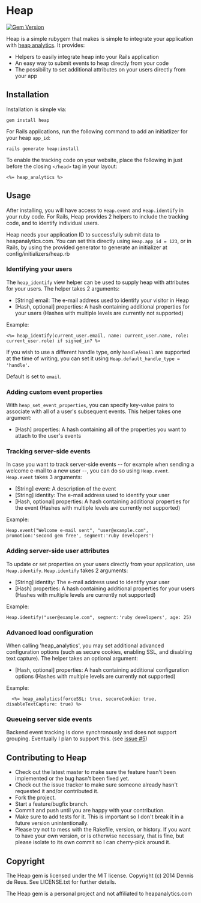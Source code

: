 # Heap

[![Gem Version](https://badge.fury.io/rb/heap.svg)](http://badge.fury.io/rb/heap)

Heap is a simple rubygem that makes is simple to integrate your application with [heap analytics](http://heapanalytics.com). It provides:

* Helpers to easily integrate heap into your Rails application
* An easy way to submit events to heap directly from your code
* The possibility to set additional attributes on your users directly from your app

## Installation

Installation is simple via:

    gem install heap

For Rails applications, run the following command to add an initiatlizer for your heap `app_id`:

    rails generate heap:install

To enable the tracking code on your website, place the following in just before the closing `</head>` tag in your layout:

    <%= heap_analytics %>

## Usage

After installing, you will have access to `Heap.event` and `Heap.identify` in your ruby code. For Rails, Heap provides 2 helpers to include the tracking code, and to identify individual users.

Heap needs your application ID to successfully submit data to heapanalytics.com. You can set this directly using `Heap.app_id = 123`, or in Rails, by using the provided generator to generate an initializer at config/initializers/heap.rb

### Identifying your users

The `heap_identify` view helper can be used to supply heap with attributes for your users. The helper takes 2 arguments:

* [String] email: The e-mail address used to identify your visitor in Heap
* [Hash, optional] properties: A hash containing additional properties for your users (Hashes with multiple levels are currently not supported)

Example:

    <%= heap_identify(current_user.email, name: current_user.name, role: current_user.role) if signed_in? %>

If you wish to use a different handle type, only `handle`/`email` are supported at the time of writing, you can set it using `Heap.default_handle_type = 'handle'`.

Default is set to `email`.

### Adding custom event properties

With `heap_set_event_properties`, you can specify key-value pairs to associate with all of a user's subsequent events. This helper takes one argument:

* [Hash] properties: A hash containing all of the properties you want to attach to the user's events

### Tracking server-side events

In case you want to track server-side events -- for example when sending a welcome e-mail to a new user --, you can do so using `Heap.event`. `Heap.event` takes 3 arguments:

* [String] event: A description of the event
* [String] identity: The e-mail address used to identify your user
* [Hash, optional] properties: A hash containing additional properties for the event (Hashes with multiple levels are currently not supported)

Example:

    Heap.event("Welcome e-mail sent", "user@example.com", promotion:'second gem free', segment:'ruby developers')

### Adding server-side user attributes

To update or set properties on your users directly from your application, use `Heap.identify`. `Heap.identify` takes 2 arguments:

* [String] identity: The e-mail address used to identify your user
* [Hash] properties: A hash containing additional properties for your users (Hashes with multiple levels are currently not supported)

Example:

    Heap.identify("user@example.com", segment:'ruby developers', age: 25)

### Advanced load configuration

When calling 'heap_analytics', you may set additional advanced configuration options (such as secure cookies, enabling SSL, and disabling text capture). The helper takes an optional argument:

* [Hash, optional] properties: A hash containing additional configuration options (Hashes with multiple levels are currently not supported)

Example:

      <%= heap_analytics(forceSSL: true, secureCookie: true, disableTextCapture: true) %>

### Queueing server side events

 Backend event tracking is done synchronously and does not support grouping. Eventually I plan to support this. (see [issue #5](https://github.com/HectorMalot/heap/issues/5))

## Contributing to Heap

* Check out the latest master to make sure the feature hasn't been implemented or the bug hasn't been fixed yet.
* Check out the issue tracker to make sure someone already hasn't requested it and/or contributed it.
* Fork the project.
* Start a feature/bugfix branch.
* Commit and push until you are happy with your contribution.
* Make sure to add tests for it. This is important so I don't break it in a future version unintentionally.
* Please try not to mess with the Rakefile, version, or history. If you want to have your own version, or is otherwise necessary, that is fine, but please isolate to its own commit so I can cherry-pick around it.

## Copyright

The Heap gem is licensed under the MIT license. Copyright (c) 2014 Dennis de Reus. See LICENSE.txt for further details.

The Heap gem is a personal project and not affiliated to heapanalytics.com
